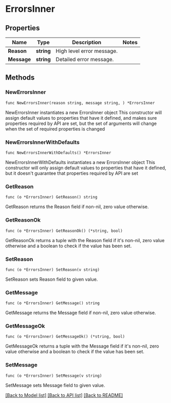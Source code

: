 # ErrorsInner

## Properties

Name | Type | Description | Notes
------------ | ------------- | ------------- | -------------
**Reason** | **string** | High level error message. | 
**Message** | **string** | Detailed error message. | 

## Methods

### NewErrorsInner

`func NewErrorsInner(reason string, message string, ) *ErrorsInner`

NewErrorsInner instantiates a new ErrorsInner object
This constructor will assign default values to properties that have it defined,
and makes sure properties required by API are set, but the set of arguments
will change when the set of required properties is changed

### NewErrorsInnerWithDefaults

`func NewErrorsInnerWithDefaults() *ErrorsInner`

NewErrorsInnerWithDefaults instantiates a new ErrorsInner object
This constructor will only assign default values to properties that have it defined,
but it doesn't guarantee that properties required by API are set

### GetReason

`func (o *ErrorsInner) GetReason() string`

GetReason returns the Reason field if non-nil, zero value otherwise.

### GetReasonOk

`func (o *ErrorsInner) GetReasonOk() (*string, bool)`

GetReasonOk returns a tuple with the Reason field if it's non-nil, zero value otherwise
and a boolean to check if the value has been set.

### SetReason

`func (o *ErrorsInner) SetReason(v string)`

SetReason sets Reason field to given value.


### GetMessage

`func (o *ErrorsInner) GetMessage() string`

GetMessage returns the Message field if non-nil, zero value otherwise.

### GetMessageOk

`func (o *ErrorsInner) GetMessageOk() (*string, bool)`

GetMessageOk returns a tuple with the Message field if it's non-nil, zero value otherwise
and a boolean to check if the value has been set.

### SetMessage

`func (o *ErrorsInner) SetMessage(v string)`

SetMessage sets Message field to given value.



[[Back to Model list]](../README.md#documentation-for-models) [[Back to API list]](../README.md#documentation-for-api-endpoints) [[Back to README]](../README.md)



